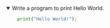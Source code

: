 <details open>
<summary>Write a program to print Hello World.</summary>
<p>

```python
    print("Hello World!");
```

</p>
</details>
